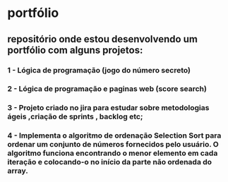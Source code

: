 # portfólio
## repositório onde estou desenvolvendo um portfólio com alguns projetos:
### 1 - Lógica de programação (jogo do número secreto)
### 2 - Lógica de programação e paginas web (score search)
### 3 - Projeto criado no jira para estudar sobre metodologias ágeis ,criação de sprints , backlog etc;
### 4 - Implementa o algoritmo de ordenação Selection Sort para ordenar um conjunto de números fornecidos pelo usuário. O algoritmo funciona encontrando o menor elemento em cada iteração e colocando-o no início da parte não ordenada do array.
